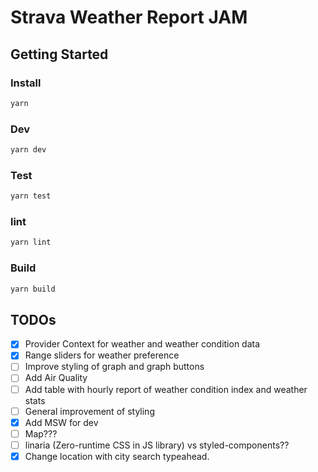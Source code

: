 # Strava Weather Report JAM

## Getting Started
### Install
```bash
yarn
```

### Dev
```bash
yarn dev
```

### Test
```bash
yarn test
```

### lint
```bash
yarn lint
```

### Build
```bash
yarn build
```

## TODOs
- [X] Provider Context for weather and weather condition data
- [X] Range sliders for weather preference
- [ ] Improve styling of graph and graph buttons
- [ ] Add Air Quality
- [ ] Add table with hourly report of weather condition index and weather stats
- [ ] General improvement of styling
- [X] Add MSW for dev
- [ ] Map???
- [ ] linaria (Zero-runtime CSS in JS library) vs styled-components??
- [X] Change location with city search typeahead.